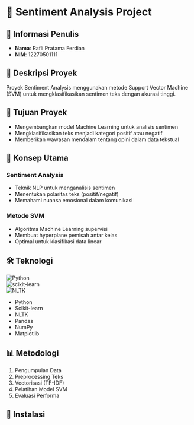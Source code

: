 # 🌟 Sentiment Analysis Project  

## 👤 Informasi Penulis  
- **Nama**: Rafli Pratama Ferdian  
- **NIM**: 12270501111 

## 📝 Deskripsi Proyek  

Proyek Sentiment Analysis menggunakan metode Support Vector Machine (SVM) untuk mengklasifikasikan sentimen teks dengan akurasi tinggi.  

## 🎯 Tujuan Proyek  

- Mengembangkan model Machine Learning untuk analisis sentimen  
- Mengklasifikasikan teks menjadi kategori positif atau negatif  
- Memberikan wawasan mendalam tentang opini dalam data tekstual  

## 🧠 Konsep Utama  

### Sentiment Analysis  
- Teknik NLP untuk menganalisis sentimen  
- Menentukan polaritas teks (positif/negatif)  
- Memahami nuansa emosional dalam komunikasi  

### Metode SVM  
- Algoritma Machine Learning supervisi  
- Membuat hyperplane pemisah antar kelas  
- Optimal untuk klasifikasi data linear  

## 🛠 Teknologi  

![Python](https://img.shields.io/badge/Python-3.8+-blue)  
![scikit-learn](https://img.shields.io/badge/scikit--learn-0.24+-green)  
![NLTK](https://img.shields.io/badge/NLTK-3.6+-red)  

- Python  
- Scikit-learn  
- NLTK  
- Pandas  
- NumPy  
- Matplotlib  

## 📊 Metodologi  

1. Pengumpulan Data  
2. Preprocessing Teks  
3. Vectorisasi (TF-IDF)  
4. Pelatihan Model SVM  
5. Evaluasi Performa  

## 🚀 Instalasi  


